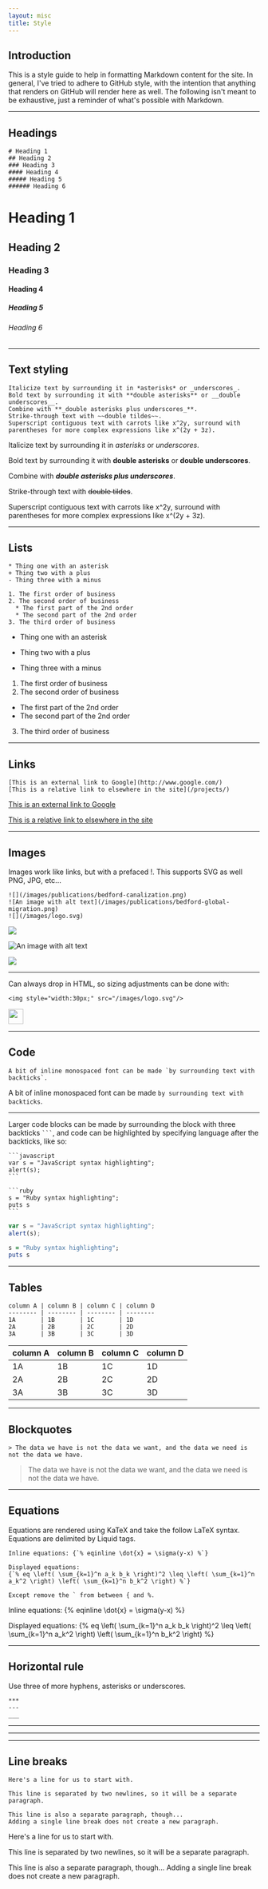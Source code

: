 ```yaml
---
layout: misc
title: Style
---
```


## Introduction

This is a style guide to help in formatting Markdown content for the site.  In general, I've tried to adhere to GitHub style, with the intention that anything that renders on GitHub will render here as well.  The following isn't meant to be exhaustive, just a reminder of what's possible with Markdown.

------------------

## Headings

```
# Heading 1
## Heading 2
### Heading 3
#### Heading 4
##### Heading 5
###### Heading 6
```

# Heading 1
## Heading 2
### Heading 3
#### Heading 4
##### Heading 5
###### Heading 6

------------------

## Text styling

```
Italicize text by surrounding it in *asterisks* or _underscores_.
Bold text by surrounding it with **double asterisks** or __double underscores__.
Combine with **_double asterisks plus underscores_**.
Strike-through text with ~~double tildes~~.
Superscript contiguous text with carrots like x^2y, surround with parentheses for more complex expressions like x^(2y + 3z).
``` 

Italicize text by surrounding it in *asterisks* or _underscores_.

Bold text by surrounding it with **double asterisks** or __double underscores__.

Combine with **_double asterisks plus underscores_**.

Strike-through text with ~~double tildes~~.

Superscript contiguous text with carrots like x^2y, surround with parentheses for more complex expressions like x^(2y + 3z).

------------------

## Lists

```
* Thing one with an asterisk
+ Thing two with a plus
- Thing three with a minus

1. The first order of business
2. The second order of business
  * The first part of the 2nd order
  * The second part of the 2nd order
3. The third order of business
```

* Thing one with an asterisk
+ Thing two with a plus
- Thing three with a minus

1. The first order of business
2. The second order of business
  * The first part of the 2nd order
  * The second part of the 2nd order
3. The third order of business
  
------------------

## Links

```
[This is an external link to Google](http://www.google.com/)
[This is a relative link to elsewhere in the site](/projects/)
```

[This is an external link to Google](http://www.google.com/)

[This is a relative link to elsewhere in the site](/projects/)

------------------

## Images

Images work like links, but with a prefaced !.  This supports SVG as well PNG, JPG, etc...

```
![](/images/publications/bedford-canalization.png)
![An image with alt text](/images/publications/bedford-global-migration.png)
![](/images/logo.svg)
```
![](/images/publications/bedford-canalization.png)

![An image with alt text](/images/publications/bedford-global-migration.png)

![](/images/logo.svg)

------------------

Can always drop in HTML, so sizing adjustments can be done with:

```
<img style="width:30px;" src="/images/logo.svg"/>
```

<img style="width:30px;" src="/images/logo.svg"/>

------------------

## Code

```
A bit of inline monospaced font can be made `by surrounding text with backticks`.
```

A bit of inline monospaced font can be made `by surrounding text with backticks`.

------------------

Larger code blocks can be made by surrounding the block with three backticks <code>```</code>, and code can be highlighted by specifying language after the backticks, like so:

    ```javascript
    var s = "JavaScript syntax highlighting";
    alert(s);
    ```
    
    ```ruby
    s = "Ruby syntax highlighting";
    puts s
    ```
    
```javascript
var s = "JavaScript syntax highlighting";
alert(s);
```

```ruby
s = "Ruby syntax highlighting";
puts s
```   

------------------
 
## Tables

```
column A | column B | column C | column D
-------- | -------- | -------- | --------
1A       | 1B       | 1C       | 1D
2A       | 2B       | 2C       | 2D
3A       | 3B       | 3C       | 3D
```

column A | column B | column C | column D
-------- | -------- | -------- | --------
1A       | 1B       | 1C       | 1D
2A       | 2B       | 2C       | 2D
3A       | 3B       | 3C       | 3D

------------------

## Blockquotes

```
> The data we have is not the data we want, and the data we need is not the data we have.
```

> The data we have is not the data we want, and the data we need is not the data we have.

------------------

## Equations

Equations are rendered using KaTeX and take the follow LaTeX syntax. Equations are delimited by Liquid tags.

```
Inline equations: {`% eqinline \dot{x} = \sigma(y-x) %`}

Displayed equations: 
{`% eq \left( \sum_{k=1}^n a_k b_k \right)^2 \leq \left( \sum_{k=1}^n a_k^2 \right) \left( \sum_{k=1}^n b_k^2 \right) %`}

Except remove the ` from between { and %.
```

Inline equations: {% eqinline \dot{x} = \sigma(y-x) %}

Displayed equations: 
{% eq \left( \sum_{k=1}^n a_k b_k \right)^2 \leq \left( \sum_{k=1}^n a_k^2 \right) \left( \sum_{k=1}^n b_k^2 \right) %}

------------------

## Horizontal rule

Use three of more hyphens, asterisks or underscores.

```
***
---
___
```

***
---
___

## Line breaks

```
Here's a line for us to start with.

This line is separated by two newlines, so it will be a separate paragraph.

This line is also a separate paragraph, though...
Adding a single line break does not create a new paragraph.
```

Here's a line for us to start with.

This line is separated by two newlines, so it will be a separate paragraph.

This line is also a separate paragraph, though...
Adding a single line break does not create a new paragraph.
